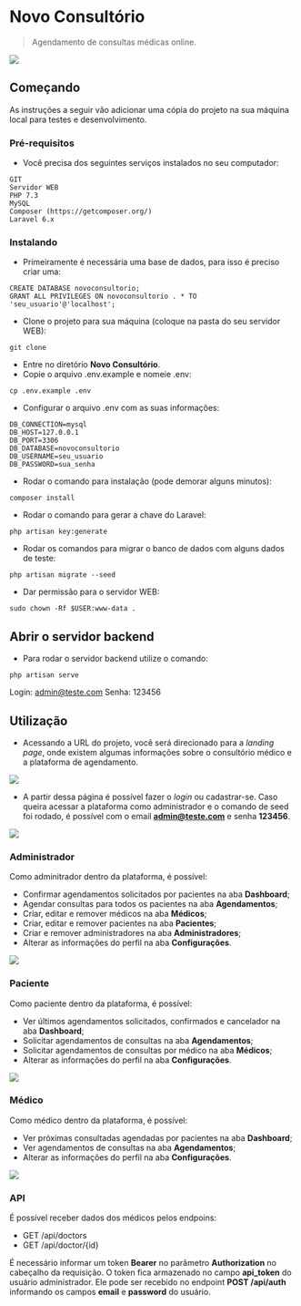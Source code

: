 # Novo Consultório

> Agendamento de consultas médicas online.

![](https://i.imgur.com/KbHcORs.png)

## Começando

As instruções a seguir vão adicionar uma cópia do projeto na sua máquina local para testes e desenvolvimento.

### Pré-requisitos

-   Você precisa dos seguintes serviços instalados no seu computador:

```
GIT
Servidor WEB
PHP 7.3
MySQL
Composer (https://getcomposer.org/)
Laravel 6.x
```

### Instalando

-   Primeiramente é necessária uma base de dados, para isso é preciso criar uma:

```
CREATE DATABASE novoconsultorio;
GRANT ALL PRIVILEGES ON novoconsultorio . * TO 'seu_usuario'@'localhost';
```

-   Clone o projeto para sua máquina (coloque na pasta do seu servidor WEB):

```
git clone
```

-   Entre no diretório **Novo Consultório**.
-   Copie o arquivo .env.example e nomeie .env:

```
cp .env.example .env
```

-   Configurar o arquivo .env com as suas informações:

```
DB_CONNECTION=mysql
DB_HOST=127.0.0.1
DB_PORT=3306
DB_DATABASE=novoconsultorio
DB_USERNAME=seu_usuario
DB_PASSWORD=sua_senha
```

-   Rodar o comando para instalação (pode demorar alguns minutos):

```
composer install
```

-   Rodar o comando para gerar a chave do Laravel:

```
php artisan key:generate
```

-   Rodar os comandos para migrar o banco de dados com alguns dados de teste:

```
php artisan migrate --seed
```

-   Dar permissão para o servidor WEB:

```
sudo chown -Rf $USER:www-data .
```

## Abrir o servidor backend

-   Para rodar o servidor backend utilize o comando:

```
php artisan serve
```

Login: admin@teste.com
Senha: 123456

## Utilização

-   Acessando a URL do projeto, você será direcionado para a _landing page_, onde existem algumas informações sobre o consultório médico e a plataforma de agendamento.

![](https://i.imgur.com/H1RqkLv.png)

-   A partir dessa página é possível fazer o _login_ ou cadastrar-se. Caso queira acessar a plataforma como administrador e o comando de seed foi rodado, é possível com o email **admin@teste.com** e senha **123456**.

![](https://i.imgur.com/ltjjyaC.png)

### Administrador

Como adminitrador dentro da plataforma, é possível:

-   Confirmar agendamentos solicitados por pacientes na aba **Dashboard**;
-   Agendar consultas para todos os pacientes na aba **Agendamentos**;
-   Criar, editar e remover médicos na aba **Médicos**;
-   Criar, editar e remover pacientes na aba **Pacientes**;
-   Criar e remover administradores na aba **Administradores**;
-   Alterar as informações do perfil na aba **Configurações**.

![](https://i.imgur.com/XYu78CF.png)

### Paciente

Como paciente dentro da plataforma, é possível:

-   Ver últimos agendamentos solicitados, confirmados e cancelador na aba **Dashboard**;
-   Solicitar agendamentos de consultas na aba **Agendamentos**;
-   Solicitar agendamentos de consultas por médico na aba **Médicos**;
-   Alterar as informações do perfil na aba **Configurações**.

![](https://i.imgur.com/azEluok.png)

### Médico

Como médico dentro da plataforma, é possível:

-   Ver próximas consultadas agendadas por pacientes na aba **Dashboard**;
-   Ver agendamentos de consultas na aba **Agendamentos**;
-   Alterar as informações do perfil na aba **Configurações**.

![](https://i.imgur.com/mjQ7ihm.png)

### API

É possível receber dados dos médicos pelos endpoins:

-   GET /api/doctors
-   GET /api/doctor/{id}

É necessário informar um token **Bearer** no parâmetro **Authorization** no cabeçalho da requisição. O token fica armazenado no campo **api_token** do usuário administrador. Ele pode ser recebido no endpoint **POST /api/auth** informando os campos **email** e **password** do usuário.
